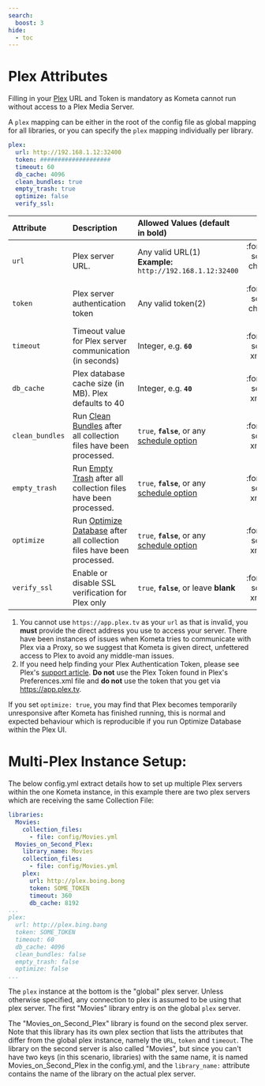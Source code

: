 ```yaml
---
search:
  boost: 3
hide:
  - toc
---
```

# Plex Attributes

Filling in your [Plex](https://www.plex.tv/) URL and Token is mandatory as Kometa cannot run without access to a Plex Media Server.

A `plex` mapping can be either in the root of the config file as global mapping for all libraries, or you can specify the `plex` mapping individually per library.

```yaml title="config.yml Plex sample"
plex:
  url: http://192.168.1.12:32400
  token: ####################
  timeout: 60
  db_cache: 4096
  clean_bundles: true
  empty_trash: true
  optimize: false
  verify_ssl:
```

<div class="annotate" markdown>

| Attribute       | Description                                                                                                                           | Allowed Values (default in **bold**)                                      |                  Required                  |
|:----------------|:--------------------------------------------------------------------------------------------------------------------------------------|:--------------------------------------------------------------------------|:------------------------------------------:|
| `url`           | Plex server URL.                                                                                                                      | Any valid URL(1)<br><strong>Example:</strong> `http://192.168.1.12:32400` | :fontawesome-solid-circle-check:{ .green } |
| `token`         | Plex server authentication token                                                                                                      | Any valid token(2)                                                        | :fontawesome-solid-circle-check:{ .green } |
| `timeout`       | Timeout value for Plex server communication (in seconds)                                                                              | Integer, e.g. **`60`**                                                    |  :fontawesome-solid-circle-xmark:{ .red }  |
| `db_cache`      | Plex database cache size (in MB). Plex defaults to 40                                                                                 | Integer, e.g. **`40`**                                                    |  :fontawesome-solid-circle-xmark:{ .red }  |
| `clean_bundles` | Run [Clean Bundles](https://support.plex.tv/articles/226836308-help/) after all collection files have been processed.                 | `true`, **`false`**, or any [schedule option](schedule.md)                |  :fontawesome-solid-circle-xmark:{ .red }  |
| `empty_trash`   | Run [Empty Trash](https://support.plex.tv/articles/200289326-emptying-library-trash/) after all collection files have been processed. | `true`, **`false`**, or any [schedule option](schedule.md)                |  :fontawesome-solid-circle-xmark:{ .red }  |
| `optimize`      | Run [Optimize Database](https://support.plex.tv/articles/226836308-help/) after all collection files have been processed.             | `true`, **`false`**, or any [schedule option](schedule.md)                |  :fontawesome-solid-circle-xmark:{ .red }  | 
| `verify_ssl`    | Enable or disable SSL verification for Plex only                                                                                      | `true`, **`false`**, or leave **blank**                                   |  :fontawesome-solid-circle-xmark:{ .red }  |

</div>

1.  You cannot use `https://app.plex.tv` as your `url` as that is invalid, you **must** provide the direct address you use to access your server.  There have been instances of issues when Kometa tries to communicate with Plex via a Proxy, so we suggest that Kometa is given direct, unfettered access to Plex to avoid any middle-man issues.
2.  If you need help finding your Plex Authentication Token, please see Plex's [support article](https://support.plex.tv/articles/204059436-finding-an-authentication-token-x-plex-token/). **Do not** use the Plex Token found in Plex's Preferences.xml file and **do not** use the token that you get via https://app.plex.tv.

If you set `optimize: true`, you may find that Plex becomes temporarily unresponsive after Kometa has finished running,  this is normal and expected behaviour which is reproducible if you run Optimize Database within the Plex UI.

# Multi-Plex Instance Setup:

The below config.yml extract details how to set up multiple Plex servers within the one Kometa instance, in this example there are two plex servers which are receiving the same Collection File:

```yaml title="config.yml multi-Plex instances"
libraries:
  Movies:
    collection_files:
      - file: config/Movies.yml
  Movies_on_Second_Plex:
    library_name: Movies
    collection_files:
      - file: config/Movies.yml
    plex:
      url: http://plex.boing.bong
      token: SOME_TOKEN
      timeout: 360
      db_cache: 8192
...
plex:
  url: http://plex.bing.bang
  token: SOME_TOKEN
  timeout: 60
  db_cache: 4096
  clean_bundles: false
  empty_trash: false
  optimize: false
...
```

The `plex` instance at the bottom is the "global" plex server. Unless otherwise specified, any connection to plex is 
assumed to be using that plex server. The first "Movies" library entry is on the global `plex` server.

The "Movies_on_Second_Plex" library is found on the second plex server. Note that this library has its own plex section that lists the attributes that differ from the global plex instance, 
namely the `URL`, `token` and `timeout`. The library on the second server is also called "Movies", but since you can't have two keys (in this scenario, libraries) with the same name, 
it is named Movies_on_Second_Plex in the config.yml, and the `library_name:` attribute contains the name of the library on the actual plex server.


